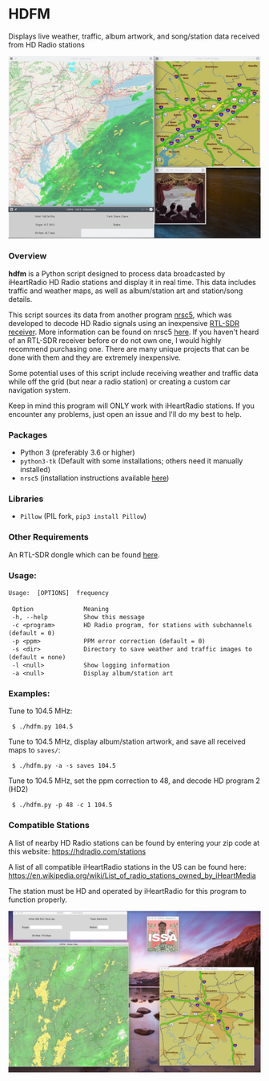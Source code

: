 # HDFM
Displays live weather, traffic, album artwork, and song/station data received from HD Radio stations

![Preview of app running](img/screen_shot_2.jpg)

### Overview
**hdfm** is a Python script designed to process data broadcasted by iHeartRadio HD Radio stations and display it in 
real time. This data includes traffic and weather maps, as well as album/station art and station/song details.

This script sources its data from another program [nrsc5](https://github.com/theori-io/nrsc5), which was developed to
decode HD Radio signals using an inexpensive [RTL-SDR receiver](https://www.rtl-sdr.com). More information can be 
found on nrsc5 [here](https://theori.io/research/nrsc-5-c). If you haven't heard of an RTL-SDR receiver before or do 
not own one, I would highly recommend purchasing one. There are many unique projects that can be done with them and 
they are extremely inexpensive.

Some potential uses of this script include receiving weather and traffic data while off the grid (but near a radio 
station) or creating a custom car navigation system.

Keep in mind this program will ONLY work with iHeartRadio stations. If you encounter any problems, just open an issue
and I'll do my best to help.

### Packages

 * Python 3 (preferably 3.6 or higher)
 * `python3-tk` (Default with some installations; others need it manually installed)
 * `nrsc5` (installation instructions available [here](https://github.com/theori-io/nrsc5))

### Libraries

 * `Pillow` (PIL fork, `pip3 install Pillow`)

### Other Requirements

An RTL-SDR dongle which can be found [here](http://a.co/d/1qduCLG).

### Usage:

	Usage:  [OPTIONS]  frequency
	
     Option              Meaning
     -h, --help          Show this message
     -c <program>        HD Radio program, for stations with subchannels (default = 0)
     -p <ppm>            PPM error correction (default = 0)
     -s <dir>            Directory to save weather and traffic images to (default = none)
     -l <null>           Show logging information
	 -a <null>           Display album/station art
### Examples:

Tune to 104.5 MHz:

     $ ./hdfm.py 104.5

Tune to 104.5 MHz, display album/station artwork, and save all received maps to `saves/`:

     $ ./hdfm.py -a -s saves 104.5

Tune to 104.5 MHz, set the ppm correction to 48, and decode HD program 2 (HD2)

     $ ./hdfm.py -p 48 -c 1 104.5

### Compatible Stations

A list of nearby HD Radio stations can be found by entering your zip code at this website:
https://hdradio.com/stations

A list of all compatible iHeartRadio stations in the US can be found here:
https://en.wikipedia.org/wiki/List_of_radio_stations_owned_by_iHeartMedia

The station must be HD and operated by iHeartRadio for this program to function properly.

![alt text](img/screen_shot.png)
